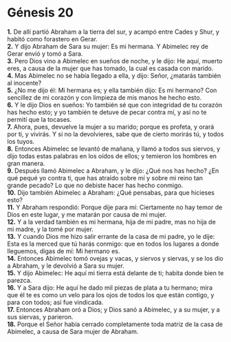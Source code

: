 # Génesis 20

**1.** De allí partió Abraham a la tierra del sur, y acampó entre Cades y Shur, y habitó como forastero en Gerar.  
**2.** Y dijo Abraham de Sara su mujer: Es mi hermana. Y Abimelec rey de Gerar envió y tomó a Sara.  
**3.** Pero Dios vino a Abimelec en sueños de noche, y le dijo: He aquí, muerto eres, a causa de la mujer que has tomado, la cual es casada con marido.  
**4.** Mas Abimelec no se había llegado a ella, y dijo: Señor, ¿matarás también al inocente?  
**5.** ¿No me dijo él: Mi hermana es; y ella también dijo: Es mi hermano? Con sencillez de mi corazón y con limpieza de mis manos he hecho esto.  
**6.** Y le dijo Dios en sueños: Yo también sé que con integridad de tu corazón has hecho esto; y yo también te detuve de pecar contra mí, y así no te permití que la tocases.  
**7.** Ahora, pues, devuelve la mujer a su marido; porque es profeta, y orará por ti, y vivirás. Y si no la devolvieres, sabe que de cierto morirás tú, y todos los tuyos.  
**8.** Entonces Abimelec se levantó de mañana, y llamó a todos sus siervos, y dijo todas estas palabras en los oídos de ellos; y temieron los hombres en gran manera.  
**9.** Después llamó Abimelec a Abraham, y le dijo: ¿Qué nos has hecho? ¿En qué pequé yo contra ti, que has atraído sobre mí y sobre mi reino tan grande pecado? Lo que no debiste hacer has hecho conmigo.  
**10.** Dijo también Abimelec a Abraham: ¿Qué pensabas, para que hicieses esto?  
**11.** Y Abraham respondió: Porque dije para mí: Ciertamente no hay temor de Dios en este lugar, y me matarán por causa de mi mujer.  
**12.** Y a la verdad también es mi hermana, hija de mi padre, mas no hija de mi madre, y la tomé por mujer.  
**13.** Y cuando Dios me hizo salir errante de la casa de mi padre, yo le dije: Esta es la merced que tú harás conmigo: que en todos los lugares a donde lleguemos, digas de mí: Mi hermano es.  
**14.** Entonces Abimelec tomó ovejas y vacas, y siervos y siervas, y se los dio a Abraham, y le devolvió a Sara su mujer.  
**15.** Y dijo Abimelec: He aquí mi tierra está delante de ti; habita donde bien te parezca.  
**16.** Y a Sara dijo: He aquí he dado mil piezas de plata a tu hermano; mira que él te es como un velo para los ojos de todos los que están contigo, y para con todos; así fue vindicada.  
**17.** Entonces Abraham oró a Dios; y Dios sanó a Abimelec, y a su mujer, y a sus siervas, y parieron.  
**18.** Porque el Señor había cerrado completamente toda matriz de la casa de Abimelec, a causa de Sara mujer de Abraham.
